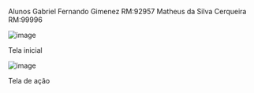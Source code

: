 Alunos 
Gabriel Fernando Gimenez RM:92957
Matheus da Silva Cerqueira RM:99996



![image](https://github.com/user-attachments/assets/abf5da6e-b596-4d76-bd45-72453efa3b20)
              
Tela inicial


![image](https://github.com/user-attachments/assets/7b26412b-4da4-4ee2-abc8-f130db84bbb5)

Tela de ação





